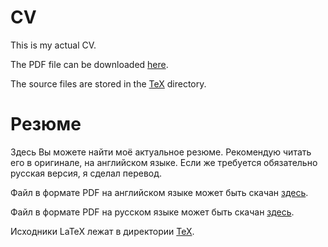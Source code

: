 # CV

This is my actual CV. 

The PDF file can be downloaded [here](https://github.com/Yozh2/CV/raw/master/CV.pdf). 

The source files are stored in the [TeX](TeX/) directory.

# Резюме

Здесь Вы можете найти моё актуальное резюме. Рекомендую читать его в оригинале, на английском языке. Если же требуется обязательно русская версия, я сделал перевод. 

Файл в формате PDF на английском языке может быть скачан [здесь](https://github.com/Yozh2/CV/raw/master/CV.pdf). 

Файл в формате PDF на русском языке может быть скачан [здесь](https://github.com/Yozh2/CV/raw/master/CV_ru.pdf). 

Исходники LaTeX лежат в директории [TeX](TeX/).
